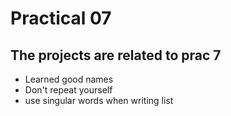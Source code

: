 # Practical 07

## The projects are related to prac 7

- Learned good names
- Don't repeat yourself
- use singular words when writing list
